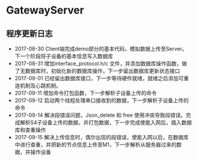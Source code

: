 # GatewayServer

## 程序更新日志

* 2017-08-30 Client端完成demo部分的基本代码，模拟数据上传至Server。下一个阶段将子设备的基本信息写入数据库
* 2017-08-31 增加interface_protocol.h/c 文件，并添加数据库操作函数，做了无数据库时，初始化新的数据库操作，下一步留出数据库更新状态接口
* 2017-09-01 已经留出数据库接口，下一步等待硬件就绪，就绪之后添加可重连机制及心跳机制。
* 2017-09-11 增加命令打包函数，下一步解析子设备上传的命令
* 2017-09-12 启动两个线程处理串口接收到的数据，下一步解析子设备上传的命令
* 2017-09-14 解决段错误问题，Json_delete 和 free 使用冲突导致段错误。完成解析S4子设备上传的数据，并打包数据，下一步完成使能入网后，插入数据库和查重操作
* 2017-09-15 解决上传信息时，偶尔出现的段错误，使能入网以后，在数据库中进行查重，并把新的节点信息上传至M1，下一步解析从服务器过来的数据，并操作设备
